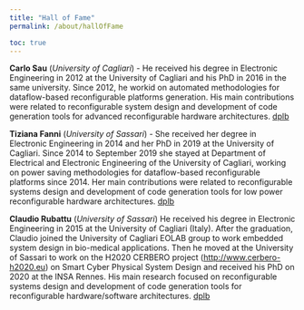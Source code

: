 ```yaml
---
title: "Hall of Fame"
permalink: /about/hallOfFame

toc: true
---
```



**Carlo Sau** (_University of Cagliari_) -  He received his degree in Electronic Engineering in 2012 at the University of Cagliari and his PhD in 2016 in the same university. Since 2012, he workid on automated methodologies for dataflow-based reconfigurable platforms generation. His main contributions were related to reconfigurable system design and development of code generation tools for advanced reconfigurable hardware architectures. [dplb](https://dblp.org/pers/hd/s/Sau:Carlo)

**Tiziana Fanni** (_University of Sassari_) - She received her degree in Electronic Engineering in 2014 and her PhD in 2019 at the University of Cagliari. Since 2014 to September 2019 she stayed at Department of Electrical and Electronic Engineering of the University of Cagliari, working on power saving methodologies for dataflow-based reconfigurable platforms since 2014. Her main contributions were related to reconfigurable systems design and development of code generation tools for low power reconfigurable hardware architectures. [dplb](https://dblp.org/pers/hd/f/Fanni:Tiziana)

**Claudio Rubattu** (_University of Sassari_) He received his degree in Electronic Engineering in 2015 at the University of Cagliari (Italy). After the graduation, Claudio joined the University of Cagliari EOLAB group to work embedded system design in bio-medical applications. Then he moved at the University of Sassari to work on the H2020 CERBERO project (http://www.cerbero-h2020.eu) on Smart Cyber Physical System Design and received his PhD on 2020 at the INSA Rennes. His main research focused on reconfigurable systems design and development of code generation tools for reconfigurable hardware/software architectures. [dplb](https://dblp.org/pers/hd/r/Rubattu:Claudio)
